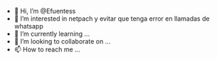- 👋 Hi, I’m @Efuentess
- 👀 I’m interested in netpach y evitar que tenga error en llamadas de whatsapp
- 🌱 I’m currently learning ...
- 💞️ I’m looking to collaborate on ...
- 📫 How to reach me ...

<!---
Efuentess/Efuentess is a ✨ special ✨ repository because its `README.md` (this file) appears on your GitHub profile.
You can click the Preview link to take a look at your changes.
--->
